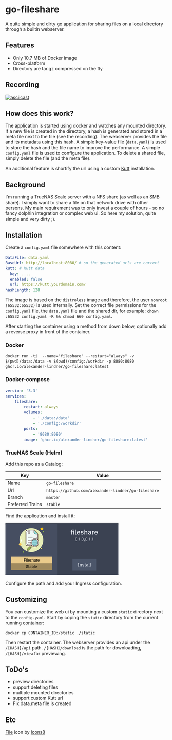 # go-fileshare

A quite simple and dirty go application for sharing files on a local directory through a builtin webserver.

## Features
* Only 10.7 MB of Docker image
* Cross-platform
* Directory are tar.gz compressed on the fly

## Recording

[![asciicast](https://asciinema.org/a/505763.svg)](https://asciinema.org/a/505763)

## How does this work?

The application is started using docker and watches any mounted directory.
If a new file is created in the directory, a hash is generated and stored in a meta file next to the file (see the recording).
The webserver provides the file and its metadata using this hash.
A simple key-value file (`data.yaml`) is used to store the hash and the file name to improve the performance.
A simple `config.yaml` file is used to configure the application.
To delete a shared file, simply delete the file (and the meta file).

An additional feature is shortify the url using a custom [Kutt](https://kutt.it) installation.

## Background

I'm running a TrueNAS Scale server with a NFS share (as well as an SMB share).
I simply want to share a file on that network drive with other persons.
My main requirement was to only invest a couple of hours - so no fancy dolphin integration or complex web ui.
So here my solution, quite simple and very dirty ;).

## Installation

Create a `config.yaml` file somewhere with this content:
```yaml
DataFile: data.yaml
BaseUrl: http://localhost:8080/ # so the generated urls are correct
kutt: # Kutt data
  key: ....
  enabled: false
  url: https://kutt.yourdomain.com/
hashLength: 128
```
The image is based on the `distroless` image and therefore, the user `nonroot (65532:65532)` is used internally.
Set the correct file permissions for the `config.yaml` file, the `data.yaml` file and the shared dir, for example:
`chown :65532 config.yaml -R && chmod 660 config.yaml`.

After starting the container using a method from down below, optionally add a reverse proxy in front of the container.

### Docker

```shell
docker run -ti  --name="fileshare" --restart="always" -v $(pwd)/data:/data -v $(pwd)/config:/workdir -p 8080:8080 ghcr.io/alexander-lindner/go-fileshare:latest
```

### Docker-compose

```yaml
version: '3.3'
services:
    fileshare:
        restart: always
        volumes:
            - './data:/data'
            - './config:/workdir'
        ports:
            - '8080:8080'
        image: 'ghcr.io/alexander-lindner/go-fileshare:latest'
```
### TrueNAS Scale (Helm)

Add this repo as a Catalog:

| Key | Value |
| --- | --- |
| Name | `go-fileshare` |
| Url | `https://github.com/alexander-lindner/go-fileshare` |
| Branch | `master` |
| Preferred Trains| `stable` |

Find the application and install it:

![img.png](screenshot-truenas-app.png)

Configure the path and add your Ingress configuration.

## Customizing

You can customize the web ui by mounting a custom `static` directory next to the `config.yaml`.
Start by coping the `static` directory from the current running container:
```shell
docker cp CONTAINER_ID:/static ./static
```
Then restart the container.
The webserver provides an api under the `/[HASH]/api` path.
`/[HASH]/download` is the path for downloading, `/[HASH]/view` for previewing.

## ToDo's

* preview directories
* support deleting files
* multiple mounted directories
* support custom Kutt url
* Fix data.meta file is created

## Etc

<a target="_blank" href="https://icons8.com/icon/111132/file">File</a> icon by <a target="_blank" href="https://icons8.com">Icons8</a>